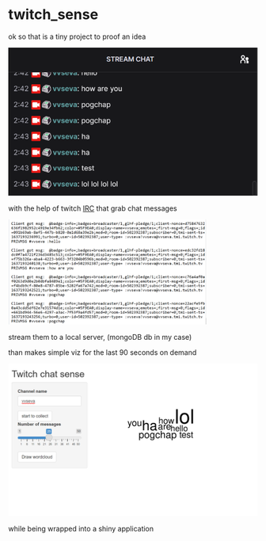 # twitch_sense


ok so that is a tiny project to proof an idea

![](images/chat.png)

with the help of twitch [IRC](https://dev.twitch.tv/docs/irc) that grab chat messages

<img src="https://github.com/vvseva/twitch_sense/blob/main/images/IRC.png" width="400">

stream them to a local server, (mongoDB db in my case)

than makes simple viz for the last 90 seconds on demand

![cloud](images/shiny_mvp.png)

while being wrapped into a shiny application
